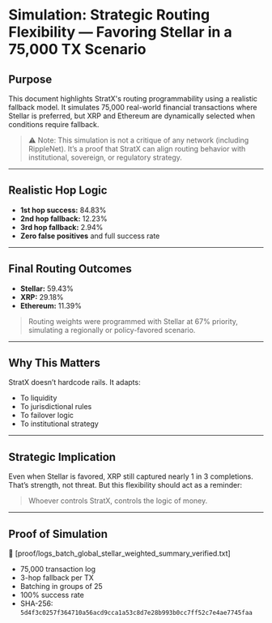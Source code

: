 # Simulation: Strategic Routing Flexibility — Favoring Stellar in a 75,000 TX Scenario

## Purpose

This document highlights StratX's routing programmability using a realistic fallback model. It simulates 75,000 real-world financial transactions where Stellar is preferred, but XRP and Ethereum are dynamically selected when conditions require fallback.

> ⚠️ Note: This simulation is not a critique of any network (including RippleNet). It’s a proof that StratX can align routing behavior with institutional, sovereign, or regulatory strategy.

---

## Realistic Hop Logic

- **1st hop success:** 84.83%
- **2nd hop fallback:** 12.23%
- **3rd hop fallback:** 2.94%
- **Zero false positives** and full success rate

---

## Final Routing Outcomes

- **Stellar:** 59.43%
- **XRP:** 29.18%
- **Ethereum:** 11.39%

> Routing weights were programmed with Stellar at 67% priority, simulating a regionally or policy-favored scenario.

---

## Why This Matters

StratX doesn’t hardcode rails. It adapts:
- To liquidity
- To jurisdictional rules
- To failover logic
- To institutional strategy

---

## Strategic Implication

Even when Stellar is favored, XRP still captured nearly 1 in 3 completions. That’s strength, not threat. But this flexibility should act as a reminder:

> Whoever controls StratX, controls the logic of money.

---

## Proof of Simulation

📁 [proof/logs_batch_global_stellar_weighted_summary_verified.txt]

- 75,000 transaction log
- 3-hop fallback per TX
- Batching in groups of 25
- 100% success rate
- SHA-256:  
  `5d4f3c0257f364710a56acd9cca1a53c8d7e28b993b0cc7ff52c7e4ae7745faa`
